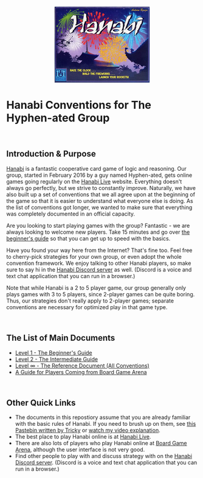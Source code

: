 <p align="center">
    <img src="img/hanabi.jpg" height="200" />
</p>

# Hanabi Conventions for The Hyphen-ated Group

<br />

## Introduction & Purpose

[Hanabi](https://boardgamegeek.com/boardgame/98778/hanabi) is a fantastic cooperative card game of logic and reasoning. Our group, started in February 2016 by a guy named Hyphen-ated, gets online games going regularly on the [Hanabi Live](https://hanabi.live) website. Everything doesn't always go perfectly, but we strive to constantly improve. Naturally, we have also built up a set of conventions that we all agree upon at the beginning of the game so that it is easier to understand what everyone else is doing. As the list of conventions got longer, we wanted to make sure that everything was completely documented in an official capacity.

Are you looking to start playing games with the group? Fantastic - we are always looking to welcome new players. Take 15 minutes and go over [the beginner's guide](Beginner.md) so that you can get up to speed with the basics.

Have you found your way here from the Internet? That's fine too. Feel free to cherry-pick strategies for your own group, or even adopt the whole convention framework. We enjoy talking to other Hanabi players, so make sure to say hi in the [Hanabi Discord server](https://discord.gg/FADvkJp) as well. (Discord is a voice and text chat application that you can run in a browser.)

Note that while Hanabi is a 2 to 5 player game, our group generally only plays games with 3 to 5 players, since 2-player games can be quite boring. Thus, our strategies don't really apply to 2-player games; separate conventions are necessary for optimized play in that game type.

<br />

## The List of Main Documents

* [Level 1 - The Beginner's Guide](Beginner.md)
* [Level 2 - The Intermediate Guide](Intermediate.md)
* [Level ∞ - The Reference Document (All Conventions)](Reference.md)
* [A Guide for Players Coming from Board Game Arena](misc/BGA.md)

<br />

## Other Quick Links

* The documents in this repostiory assume that you are already familiar with the basic rules of Hanabi. If you need to brush up on them, see [this Pastebin written by Tricky](http://pastebin.com/6brGz2J4) or [watch my video explanation](https://www.youtube.com/watch?v=jR9i1qCbHXQ).
* The best place to play Hanabi online is at [Hanabi Live](http://hanabi.live/).
* There are also lots of players who play Hanabi online at [Board Game Arena](http://boardgamearena.com), although the user interface is not very good.
* Find other people to play with and discuss strategy with on the [Hanabi Discord server](https://discord.gg/FADvkJp). (Discord is a voice and text chat application that you can run in a browser.)
